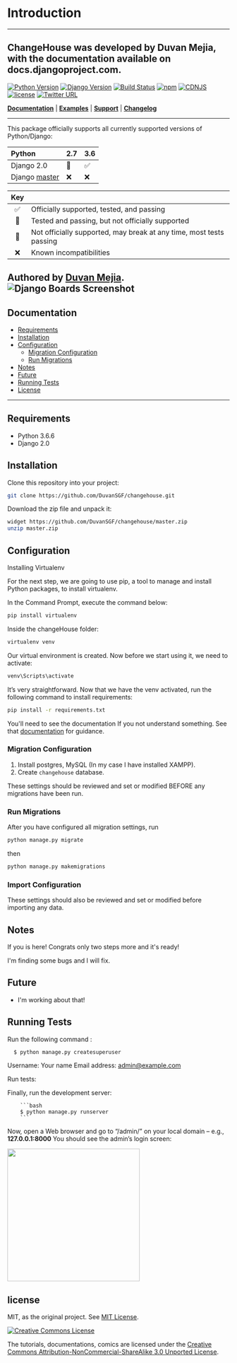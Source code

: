 # Introduction
----
ChangeHouse was developed by Duvan Mejia, with the documentation available on docs.djangoproject.com.
---
[![Python Version](https://img.shields.io/badge/python-3.6-brightgreen.svg)](https://python.org)
[![Django Version](https://img.shields.io/badge/django-2.0-brightgreen.svg)](https://djangoproject.com)
[![Build Status](https://travis-ci.org/FineUploader/fine-uploader.svg?branch=master)](https://github.com/DuvanSGF/changehouse)
[![npm](https://img.shields.io/npm/v/fine-uploader.svg)](https://docs.npmjs.com/getting-started/what-is-npm)
[![CDNJS](https://img.shields.io/cdnjs/v/file-uploader.svg)](https://cdnjs.com/libraries/file-uploader)
[![license](https://img.shields.io/badge/license-MIT-brightgreen.svg)](https://github.com/DuvanSGF/changehouse/blob/master/LICENSE.TXT)
[![Twitter URL](https://img.shields.io/twitter/url/https/twitter.com/Duvancortes_mc.svg?style=social&label=Follow%20%40Duvancortes_mc)](https://twitter.com/Duvancortes_mc)

[**Documentation**](#documentation) |
[**Examples**](#running-tests) |
[**Support**](../../issues) |
[**Changelog**](../../releases)

---

This package officially supports all currently supported versions of Python/Django:

|      Python   | 2.7 | 3.6 |
| :------------ | --- | --- |
| Django 2.0    |  :large_blue_circle:| :white_check_mark: |
| Django [master](https://github.com/django/django/archive/master.tar.gz) | :x: | :x: | :x: | :x: | :x: |

| Key |                                                                     |
| :-: | :------------------------------------------------------------------ |
| :white_check_mark: | Officially supported, tested, and passing                           |
| :large_blue_circle: | Tested and passing, but not officially supported                    |
| :white_square_button: | Not officially supported, may break at any time, most tests passing |
| :x: | Known incompatibilities                                             |

Authored by [Duvan Mejia](https://stackoverflow.com/users/9872532/duvan-sgf?tab=profile).
![Django Boards Screenshot](https://pbs.twimg.com/media/DuqxoENWkAAj_G8.jpg:large)
----
## Documentation

* [Requirements](#requirements)
* [Installation](#installation)
* [Configuration](#configuration)
  * [Migration Configuration](#migrations-configuration)
  * [Run Migrations](#run-migrations)
* [Notes](#notes)
* [Future](#future)
* [Running Tests](#running-tests)
* [License](#license)

----

## Requirements
* Python 3.6.6
* Django 2.0



## Installation

Clone this repository into your project:

```bash
git clone https://github.com/DuvanSGF/changehouse.git
```

Download the zip file and unpack it:

```bash
widget https://github.com/DuvanSGF/changehouse/master.zip
unzip master.zip
```


## Configuration

Installing Virtualenv

For the next step, we are going to use pip, a tool to manage and install Python packages, to install virtualenv.

In the Command Prompt, execute the command below:

```bash
pip install virtualenv
```
Inside the changeHouse folder:

```bash
virtualenv venv
```

Our virtual environment is created. Now before we start using it, we need to activate:

```bash
venv\Scripts\activate
```

It’s very straightforward. Now that we have the venv activated, run the following command to install requirements:

```bash
pip install -r requirements.txt
```
You'll need to see the documentation If you not understand something. See that [documentation](https://docs.djangoproject.com/en/2.0/) for guidance.


### Migration Configuration

1. Install postgres, MySQL (In my case I have installed XAMPP).
2. Create `changehouse` database.

These settings should be reviewed and set or modified BEFORE any migrations have been run.

### Run Migrations

After you have configured all migration settings, run

```bash
python manage.py migrate
```
then

```bash
python manage.py makemigrations
```



### Import Configuration

These settings should also be reviewed and set or modified before importing any data.



## Notes

If you is here! Congrats only two steps more and it's ready!

I'm finding some bugs and I will fix.



## Future

* I'm working about that!



## Running Tests

Run the following command :
```bash
  $ python manage.py createsuperuser
```
Username: Your name
Email address: admin@example.com

Run tests:

Finally, run the development server:

        ```bash
        $ python manage.py runserver
        ```
Now, open a Web browser and go to “/admin/” on your local domain – e.g., **127.0.0.1:8000** You should see the admin’s login screen:

 <img src="https://raw.githubusercontent.com/RamEduard/admin-lte-express/master/public/readme/login.png" width="300">


## license

MIT, as the original project. See [MIT License](https://github.com/DuvanSGF/changehouse/blob/master/LICENSE.TXT).

[![Creative Commons License](https://i.creativecommons.org/l/by-nc-sa/3.0/88x31.png)](http://creativecommons.org/licenses/by-nc-sa/3.0/)

The tutorials, documentations, comics are licensed under the
[Creative Commons Attribution-NonCommercial-ShareAlike 3.0 Unported License](https://creativecommons.org/licenses/by-nc-sa/3.0/).
